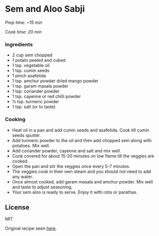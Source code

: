 # Sem and Aloo Sabji

*Prep time: ~15 min*

*Cook time: 20 min*

### Ingredients

 - 2 cup sem chopped
 - 1 potato peeled and cubed
 - 1 tsp. vegetable oil
 - 1 tsp. cumin seeds
 - 1 pinch asafetida
 - 1 tsp. amchur powder dried mango powder
 - 1 tsp. garam masala powder
 - 1 tsp. coriander powder
 - 1 tsp. cayenne or red chilli powder
 - ½ tsp. turmeric powder
 - 1 tsp. salt (or to taste)

### Cooking

 - Heat oil in a pan and add cumin seeds and asafetida. Cook till cumin seeds sputter.
 - Add turmeric powder to the oil and then add chopped sem along with potatoes. Mix well.
 - Add coriander powder, cayenne and salt and mix well.
 - Cook covered for about 15-20 minutes on low flame till the veggies are cooked.
 - Open the pan and stir the veggies once every 5-7 minutes.
 - The veggies cook in their own steam and you should not need to add any water.
 - Once almost cooked, add garam masala and amchur powder. Mix well and taste to adjust seasoning.
 - Your sem aloo is ready to serve. Enjoy it with rotis or parathas.

License
----

MIT

Original recipe seen [here](https://rachnacooks.com/wprm_print/7520).

